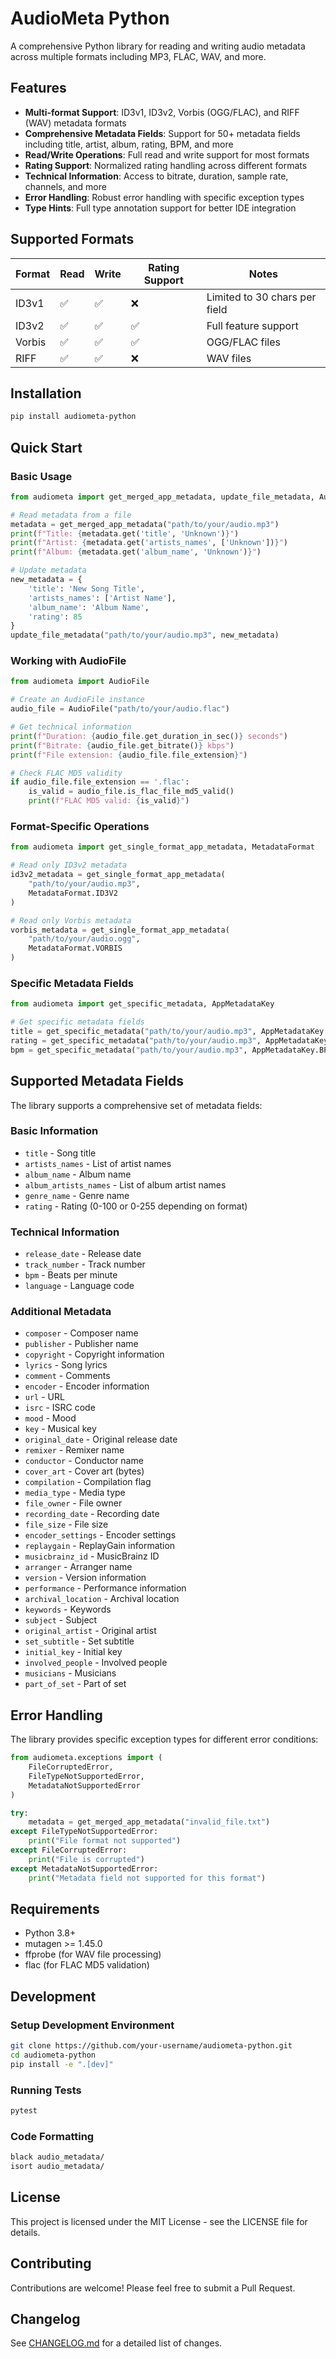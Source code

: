 # AudioMeta Python

A comprehensive Python library for reading and writing audio metadata across multiple formats including MP3, FLAC, WAV, and more.

## Features

- **Multi-format Support**: ID3v1, ID3v2, Vorbis (OGG/FLAC), and RIFF (WAV) metadata formats
- **Comprehensive Metadata Fields**: Support for 50+ metadata fields including title, artist, album, rating, BPM, and more
- **Read/Write Operations**: Full read and write support for most formats
- **Rating Support**: Normalized rating handling across different formats
- **Technical Information**: Access to bitrate, duration, sample rate, channels, and more
- **Error Handling**: Robust error handling with specific exception types
- **Type Hints**: Full type annotation support for better IDE integration

## Supported Formats

| Format | Read | Write | Rating Support | Notes                         |
| ------ | ---- | ----- | -------------- | ----------------------------- |
| ID3v1  | ✅   | ✅    | ❌             | Limited to 30 chars per field |
| ID3v2  | ✅   | ✅    | ✅             | Full feature support          |
| Vorbis | ✅   | ✅    | ✅             | OGG/FLAC files                |
| RIFF   | ✅   | ✅    | ❌             | WAV files                     |

## Installation

```bash
pip install audiometa-python
```

## Quick Start

### Basic Usage

```python
from audiometa import get_merged_app_metadata, update_file_metadata, AudioFile

# Read metadata from a file
metadata = get_merged_app_metadata("path/to/your/audio.mp3")
print(f"Title: {metadata.get('title', 'Unknown')}")
print(f"Artist: {metadata.get('artists_names', ['Unknown'])}")
print(f"Album: {metadata.get('album_name', 'Unknown')}")

# Update metadata
new_metadata = {
    'title': 'New Song Title',
    'artists_names': ['Artist Name'],
    'album_name': 'Album Name',
    'rating': 85
}
update_file_metadata("path/to/your/audio.mp3", new_metadata)
```

### Working with AudioFile

```python
from audiometa import AudioFile

# Create an AudioFile instance
audio_file = AudioFile("path/to/your/audio.flac")

# Get technical information
print(f"Duration: {audio_file.get_duration_in_sec()} seconds")
print(f"Bitrate: {audio_file.get_bitrate()} kbps")
print(f"File extension: {audio_file.file_extension}")

# Check FLAC MD5 validity
if audio_file.file_extension == '.flac':
    is_valid = audio_file.is_flac_file_md5_valid()
    print(f"FLAC MD5 valid: {is_valid}")
```

### Format-Specific Operations

```python
from audiometa import get_single_format_app_metadata, MetadataFormat

# Read only ID3v2 metadata
id3v2_metadata = get_single_format_app_metadata(
    "path/to/your/audio.mp3",
    MetadataFormat.ID3V2
)

# Read only Vorbis metadata
vorbis_metadata = get_single_format_app_metadata(
    "path/to/your/audio.ogg",
    MetadataFormat.VORBIS
)
```

### Specific Metadata Fields

```python
from audiometa import get_specific_metadata, AppMetadataKey

# Get specific metadata fields
title = get_specific_metadata("path/to/your/audio.mp3", AppMetadataKey.TITLE)
rating = get_specific_metadata("path/to/your/audio.mp3", AppMetadataKey.RATING)
bpm = get_specific_metadata("path/to/your/audio.mp3", AppMetadataKey.BPM)
```

## Supported Metadata Fields

The library supports a comprehensive set of metadata fields:

### Basic Information

- `title` - Song title
- `artists_names` - List of artist names
- `album_name` - Album name
- `album_artists_names` - List of album artist names
- `genre_name` - Genre name
- `rating` - Rating (0-100 or 0-255 depending on format)

### Technical Information

- `release_date` - Release date
- `track_number` - Track number
- `bpm` - Beats per minute
- `language` - Language code

### Additional Metadata

- `composer` - Composer name
- `publisher` - Publisher name
- `copyright` - Copyright information
- `lyrics` - Song lyrics
- `comment` - Comments
- `encoder` - Encoder information
- `url` - URL
- `isrc` - ISRC code
- `mood` - Mood
- `key` - Musical key
- `original_date` - Original release date
- `remixer` - Remixer name
- `conductor` - Conductor name
- `cover_art` - Cover art (bytes)
- `compilation` - Compilation flag
- `media_type` - Media type
- `file_owner` - File owner
- `recording_date` - Recording date
- `file_size` - File size
- `encoder_settings` - Encoder settings
- `replaygain` - ReplayGain information
- `musicbrainz_id` - MusicBrainz ID
- `arranger` - Arranger name
- `version` - Version information
- `performance` - Performance information
- `archival_location` - Archival location
- `keywords` - Keywords
- `subject` - Subject
- `original_artist` - Original artist
- `set_subtitle` - Set subtitle
- `initial_key` - Initial key
- `involved_people` - Involved people
- `musicians` - Musicians
- `part_of_set` - Part of set

## Error Handling

The library provides specific exception types for different error conditions:

```python
from audiometa.exceptions import (
    FileCorruptedError,
    FileTypeNotSupportedError,
    MetadataNotSupportedError
)

try:
    metadata = get_merged_app_metadata("invalid_file.txt")
except FileTypeNotSupportedError:
    print("File format not supported")
except FileCorruptedError:
    print("File is corrupted")
except MetadataNotSupportedError:
    print("Metadata field not supported for this format")
```

## Requirements

- Python 3.8+
- mutagen >= 1.45.0
- ffprobe (for WAV file processing)
- flac (for FLAC MD5 validation)

## Development

### Setup Development Environment

```bash
git clone https://github.com/your-username/audiometa-python.git
cd audiometa-python
pip install -e ".[dev]"
```

### Running Tests

```bash
pytest
```

### Code Formatting

```bash
black audio_metadata/
isort audio_metadata/
```

## License

This project is licensed under the MIT License - see the LICENSE file for details.

## Contributing

Contributions are welcome! Please feel free to submit a Pull Request.

## Changelog

See [CHANGELOG.md](CHANGELOG.md) for a detailed list of changes.
